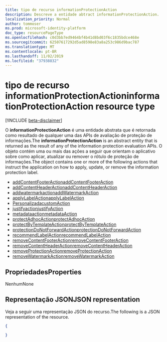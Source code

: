 ```yaml
---
title: tipo de recurso informationProtectionAction
description: Descreve a entidade abtract informationProtectionAction.
localization_priority: Normal
author: tommoser
ms.prod: microsoft-identity-platform
doc_type: resourcePageType
ms.openlocfilehash: c0d3bb7ed9464bf4b41d8bd03f6c1835bdce468e
ms.sourcegitcommit: 62507617292d5ad8598e83a8a253c986d9bac787
ms.translationtype: MT
ms.contentlocale: pt-BR
ms.lasthandoff: 11/02/2019
ms.locfileid: "37938832"
---
```

# <a name="informationprotectionaction-resource-type"></a><span data-ttu-id="036aa-103">tipo de recurso informationProtectionAction</span><span class="sxs-lookup"><span data-stu-id="036aa-103">informationProtectionAction resource type</span></span>

[!INCLUDE [beta-disclaimer](../../includes/beta-disclaimer.md)]

<span data-ttu-id="036aa-104">O **informationProtectionAction** é uma entidade abstrata que é retornada como resultado de qualquer uma das APIs de avaliação de proteção de informações.</span><span class="sxs-lookup"><span data-stu-id="036aa-104">The **informationProtectionAction** is an abstract entity that is returned as the result of any of the information protection evaluation APIs.</span></span> <span data-ttu-id="036aa-105">O objeto contém uma ou mais das ações a seguir que orientam o aplicativo sobre como aplicar, atualizar ou remover o rótulo de proteção de informações.</span><span class="sxs-lookup"><span data-stu-id="036aa-105">The object contains one or more of the following actions that instruct the application on how to apply, update, or remove the information protection label.</span></span> 

* [<span data-ttu-id="036aa-106">addContentFooterAction</span><span class="sxs-lookup"><span data-stu-id="036aa-106">addContentFooterAction</span></span>](../resources/addcontentfooteraction.md)
* [<span data-ttu-id="036aa-107">addContentHeaderAction</span><span class="sxs-lookup"><span data-stu-id="036aa-107">addContentHeaderAction</span></span>](../resources/addcontentheaderaction.md)
* [<span data-ttu-id="036aa-108">addwatermarkaction</span><span class="sxs-lookup"><span data-stu-id="036aa-108">addWatermarkAction</span></span>](../resources/addwatermarkaction.md)
* [<span data-ttu-id="036aa-109">applyLabelAction</span><span class="sxs-lookup"><span data-stu-id="036aa-109">applyLabelAction</span></span>](../resources/applylabelaction.md)
* [<span data-ttu-id="036aa-110">Personalizada</span><span class="sxs-lookup"><span data-stu-id="036aa-110">customAction</span></span>](../resources/customaction.md)
* [<span data-ttu-id="036aa-111">justifyaction</span><span class="sxs-lookup"><span data-stu-id="036aa-111">justifyAction</span></span>](../resources/justifyaction.md)
* [<span data-ttu-id="036aa-112">metadataaction</span><span class="sxs-lookup"><span data-stu-id="036aa-112">metadataAction</span></span>](../resources/metadataaction.md)
* [<span data-ttu-id="036aa-113">protectAdhocAction</span><span class="sxs-lookup"><span data-stu-id="036aa-113">protectAdhocAction</span></span>](../resources/protectadhocaction.md)
* [<span data-ttu-id="036aa-114">protectByTemplateAction</span><span class="sxs-lookup"><span data-stu-id="036aa-114">protectByTemplateAction</span></span>](../resources/protectbytemplateaction.md)
* [<span data-ttu-id="036aa-115">protectionDoNotForwardAction</span><span class="sxs-lookup"><span data-stu-id="036aa-115">protectionDoNotForwardAction</span></span>](../resources/protectdonotforwardaction.md)
* [<span data-ttu-id="036aa-116">recommendLabelAction</span><span class="sxs-lookup"><span data-stu-id="036aa-116">recommendLabelAction</span></span>](../resources/recommendlabelaction.md)
* [<span data-ttu-id="036aa-117">removeContentFooterAction</span><span class="sxs-lookup"><span data-stu-id="036aa-117">removeContentFooterAction</span></span>](../resources/removecontentfooteraction.md)
* [<span data-ttu-id="036aa-118">removeContentHeaderAction</span><span class="sxs-lookup"><span data-stu-id="036aa-118">removeContentHeaderAction</span></span>](../resources/removecontentheaderaction.md)
* [<span data-ttu-id="036aa-119">removeProtectionAction</span><span class="sxs-lookup"><span data-stu-id="036aa-119">removeProtectionAction</span></span>](../resources/removeprotectionaction.md)
* [<span data-ttu-id="036aa-120">removeWatermarkAction</span><span class="sxs-lookup"><span data-stu-id="036aa-120">removeWatermarkAction</span></span>](../resources/removewatermarkaction.md)

## <a name="properties"></a><span data-ttu-id="036aa-121">Propriedades</span><span class="sxs-lookup"><span data-stu-id="036aa-121">Properties</span></span>

<span data-ttu-id="036aa-122">Nenhum</span><span class="sxs-lookup"><span data-stu-id="036aa-122">None</span></span>

## <a name="json-representation"></a><span data-ttu-id="036aa-123">Representação JSON</span><span class="sxs-lookup"><span data-stu-id="036aa-123">JSON representation</span></span>

<span data-ttu-id="036aa-124">Veja a seguir uma representação JSON do recurso.</span><span class="sxs-lookup"><span data-stu-id="036aa-124">The following is a JSON representation of the resource.</span></span>

<!-- {
  "blockType": "resource",
  "optionalProperties": [

  ],
  "@odata.type": "microsoft.graph.informationProtectionAction",
  "baseType": null
}-->

```json
{

}
```

<!-- uuid: 16cd6b66-4b1a-43a1-adaf-3a886856ed98
2019-02-04 14:57:30 UTC -->
<!-- {
  "type": "#page.annotation",
  "description": "informationProtectionAction resource",
  "keywords": "",
  "section": "documentation",
  "tocPath": ""
}-->